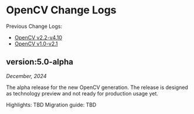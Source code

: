 OpenCV Change Logs
==================

Previous Change Logs:
* [OpenCV v2.2-v4.10](https://github.com/opencv/opencv/wiki/OpenCV-ChangeLog-v2.2%E2%80%90v4.10)
* [OpenCV v1.0-v2.1](https://github.com/opencv/opencv/wiki/ChangeLog_v10-v21)

version:5.0-alpha
--------------

*December, 2024*

The alpha release for the new OpenCV generation. The release is designed as technology preview and not ready for production usage yet.

Highlights: TBD
Migration guide: TBD
